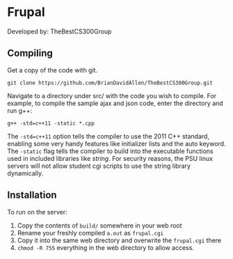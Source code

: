 # Frupal

Developed by: TheBestCS300Group

## Compiling

Get a copy of the code with git.

`git clone https://github.com/BrianDavidAllen/TheBestCS300Group.git`

Navigate to a directory under src/ with the code you wish to compile. For example, to compile the sample ajax and json code, enter the directory and run g++:

`g++ -std=c++11 -static *.cpp`

The `-std=c++11` option tells the compiler to use the 2011 C++ standard, enabling some very handy features like initializer lists and the auto keyword. The `-static` flag tells the compiler to build into the executable functions used in included libraries like *string*. For security reasons, the PSU linux servers will not allow student cgi scripts to use the string library dynamically. 

## Installation

To run on the server:

1. Copy the contents of `build/` somewhere in your web root
2. Rename your freshly compiled `a.out` as `frupal.cgi`
3. Copy it into the same web directory and overwrite the `frupal.cgi` there
4. `chmod -R 755` everything in the web directory to allow access.

